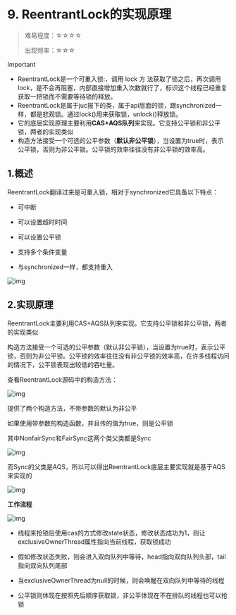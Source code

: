 # 9. ReentrantLock的实现原理

> 难易程度：☆☆☆☆
>
> 出现频率：☆☆☆

> [!important]
>
> - ReentrantLock是一个可重入锁:，调用 lock 方 法获取了锁之后，再次调用 lock，是不会再阻塞，内部直接增加重入次数就行了，标识这个线程已经重复获取一把锁而不需要等待锁的释放。
> - ReentrantLock是属于juc报下的类，属于api层面的锁，跟synchronized一样，都是悲观锁。通过lock()用来获取锁，unlock()释放锁。
> - 它的底层实现原理主要利用**CAS+AQS队列**来实现。它支持公平锁和非公平锁，两者的实现类似
> - 构造方法接受一个可选的公平参数（**默认非公平锁**），当设置为true时，表示公平锁，否则为非公平锁。公平锁的效率往往没有非公平锁的效率高。

## 1.**概述**

ReentrantLock翻译过来是可重入锁，相对于synchronized它具备以下特点：

- 可中断

- 可以设置超时时间

- 可以设置公平锁

- 支持多个条件变量

- 与synchronized一样，都支持重入

![img](/Users/felix/VsCodeProjects/my-docs/src/Interview/黑马Java2023/08并发编程/02并发安全/assets/wps4.jpg) 

## 2.**实现原理**

ReentrantLock主要利用CAS+AQS队列来实现。它支持公平锁和非公平锁，两者的实现类似

构造方法接受一个可选的公平参数（默认非公平锁），当设置为true时，表示公平锁，否则为非公平锁。公平锁的效率往往没有非公平锁的效率高，在许多线程访问的情况下，公平锁表现出较低的吞吐量。

查看ReentrantLock源码中的构造方法：

![img](/Users/felix/VsCodeProjects/my-docs/src/Interview/黑马Java2023/08并发编程/02并发安全/assets/wps5.jpg) 

提供了两个构造方法，不带参数的默认为非公平

如果使用带参数的构造函数，并且传的值为true，则是公平锁

其中NonfairSync和FairSync这两个类父类都是Sync

![img](/Users/felix/VsCodeProjects/my-docs/src/Interview/黑马Java2023/08并发编程/02并发安全/assets/wps6.jpg) 

而Sync的父类是AQS，所以可以得出ReentrantLock底层主要实现就是基于AQS来实现的

![img](/Users/felix/VsCodeProjects/my-docs/src/Interview/黑马Java2023/08并发编程/02并发安全/assets/wps7.jpg) 

**工作流程**

![img](/Users/felix/VsCodeProjects/my-docs/src/Interview/黑马Java2023/08并发编程/02并发安全/assets/wps8.jpg) 

- 线程来抢锁后使用cas的方式修改state状态，修改状态成功为1，则让exclusiveOwnerThread属性指向当前线程，获取锁成功

- 假如修改状态失败，则会进入双向队列中等待，head指向双向队列头部，tail指向双向队列尾部

- 当exclusiveOwnerThread为null的时候，则会唤醒在双向队列中等待的线程

- 公平锁则体现在按照先后顺序获取锁，非公平体现在不在排队的线程也可以抢锁
